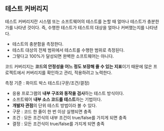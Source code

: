 ## 테스트 커버리지
테스트 커버리지란 시스템 또는 소프트웨어의 테스트를 논할 때 얼마나 테스트가 충분한가를 나타낸 것이다. 즉, 수행한 테스트가 테스트의 대상을 얼마나 커버했는지를 나타낸다.

- 테스트의 충분함을 측정한다.
- 테스트 대상의 전체 범위에서 테스트를 수행한 범위로 측정된다.
- 그렇다고 100%가 달성되면 완벽한 소프트웨어는 아니다.

코드 커버리지는 **코드의 안정성을 어느 정도 보장해 줄 수 있는 지표**이기 때문에 많은 프로젝트에서 커버리지를 확인하고 관리, 적용하려고 노력한다.


측정 기준 : 화이트 박스 테스트(구문/조건/결정)
- 응용 프로그램의 **내부 구조와 동작을 검사**하는 테스트 방식이다.
- 소프트웨어 **내부 소스 코드를 테스트**하는 기법이다.
- **개발자 관점**의 단위 테스트 방법이라 볼 수 있다.
- 구문 : 코드 한 줄이 한 번 이상 실행되면 충족
- 조건 : 모든 조건식의 내부 조건이 true/false를 가지게 되면 충족
- 결정 : 모든 조건식이 true/false를 가지게 되면 충족
